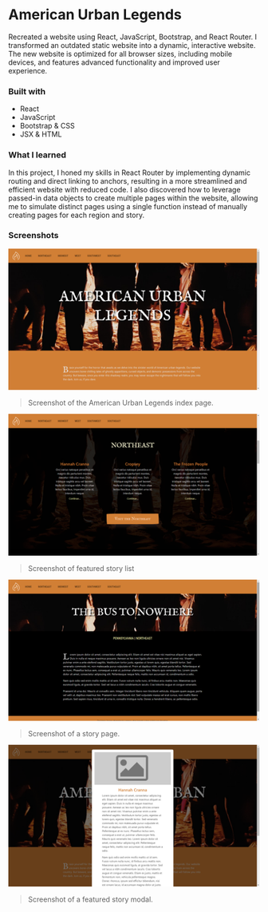 # American Urban Legends

Recreated a website using React, JavaScript, Bootstrap, and React Router. I transformed an outdated static website into a dynamic, interactive website. The new website is optimized for all browser sizes, including mobile devices, and features advanced functionality and improved user experience. 

### Built with
- React
- JavaScript
- Bootstrap & CSS
- JSX & HTML

### What I learned
In this project, I honed my skills in React Router by implementing dynamic routing and direct linking to anchors, resulting in a more streamlined and efficient website with reduced code. I also discovered how to leverage passed-in data objects to create multiple pages within the website, allowing me to simulate distinct pages using a single function instead of manually creating pages for each region and story.

### Screenshots
![GitHub Logo](/Website-1.png)
> Screenshot of the American Urban Legends index page.

![GitHub Logo](/Website-2.png)
> Screenshot of featured story list

![GitHub Logo](/Website-3.png)
> Screenshot of a story page.

![GitHub Logo](/Website-4.png)
> Screenshot of a featured story modal.
